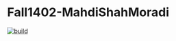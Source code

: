 # Fall1402-MahdiShahMoradi

[![build](https://github.com/Star-Academy/Fall1402-MahdiShahMoradi/actions/workflows/buildPipeline.yml/badge.svg)](https://github.com/Star-Academy/Fall1402-MahdiShahMoradi/actions/workflows/buildPipeline.yml)
